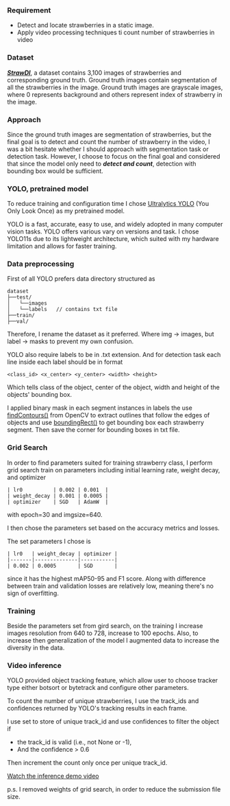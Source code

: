 ### Requirement
- Detect and locate strawberries in a static
image.
- Apply video processing techniques ti count number of strawberries in video

### Dataset
**_[StrawDI](https://strawdi.github.io/)_**, a dataset contains 3,100 images of strawberries and corresponding ground 
truth. Ground truth images contain segmentation of all the strawberries in the image. Ground truth images are grayscale 
images, where 0 represents background and others represent index of strawberry in the image.

### Approach 
Since the ground truth images are segmentation of strawberries, but the final goal is to detect and count the number of 
strawberry in the video, I was a bit hesitate whether I should approach with segmentation task or detection task.
However, I choose to focus on the final goal and considered that since the model only need to **_detect and count_**, 
detection with bounding box would be sufficient.

### YOLO, pretrained model
To reduce training and configuration time I chose [Ultralytics YOLO](https://docs.ultralytics.com/) (You Only Look Once)
as my pretrained model. 

YOLO is a fast, accurate, easy to use, and widely adopted in many computer vision tasks. YOLO offers various vary 
on versions and task. I chose YOLO11s due to its lightweight architecture, which suited with my hardware limitation 
and allows for faster training.

### Data preprocessing
First of all YOLO prefers data directory structured as
```commandline
dataset
├──test/
│   └──images
│   └──labels   // contains txt file
├──train/
├──val/

```
Therefore, I rename the dataset as it preferred. Where img -> images, but label -> masks to prevent my own confusion.

YOLO also require labels to be in .txt extension. And for detection task each line inside each label should be in format 
```commandline
<class_id> <x_center> <y_center> <width> <height>
```
Which tells class of the object, center of the object, width and height of the objects' bounding box.

I applied binary mask in each segment instances in labels the use [findContours()](https://docs.opencv.org/4.x/d3/dc0/group__imgproc__shape.html#gadf1ad6a0b82947fa1fe3c3d497f260e0) 
from OpenCV to extract outlines that follow the edges of objects and use [boundingRect()](https://docs.opencv.org/4.x/d3/dc0/group__imgproc__shape.html#ga103fcbda2f540f3ef1c042d6a9b35ac7) 
to get bounding box each strawberry segment. Then save the corner for bounding boxes in txt file.

### Grid Search
In order to find parameters suited for training strawberry class, I perform grid search train on parameters including initial 
learning rate, weight decay, and optimizer
```commandline
| lr0          | 0.002 | 0.001  |
| weight_decay | 0.001 | 0.0005 |
| optimizer    | SGD   | AdamW  |
```
with epoch=30 and imgsize=640.

I then chose the parameters set based on the accuracy metrics and losses. 

The set parameters I chose is
```commandline
| lr0   | weight_decay | optimizer |
|-------|--------------|-----------|
| 0.002 | 0.0005       | SGD       |
```
since it has the highest mAP50-95 and F1 score. Along with difference between train and validation losses are relatively 
low, meaning there's no sign of overfitting.

### Training
Beside the parameters set from gird search, on the training I increase images resolution from 640 to 728, increase 
to 100 epochs. Also, to increase then generalization of the model I augmented data to increase the diversity in the data.


### Video inference
YOLO provided object tracking feature, which allow user to choose tracker type either botsort or bytetrack and configure other
parameters.

To count the number of unique strawberries, I use the track_ids and confidences returned by YOLO's tracking results in each frame.

I use set to store of unique track_id and use confidences to filter the object 
if
- the track_id is valid (i.e., not None or -1),
- And the confidence > 0.6

Then increment the count only once per unique track_id.

[Watch the inference demo video](https://github.com/Yanaput/Strawberry-detection-in-video/blob/master/output_video.mp4)

p.s. I removed weights of grid search, in order to reduce the submission file size.

